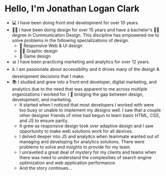 # Hello, I'm Jonathan Logan Clark

 * 💻 I have been doing front end development for over 10 years.
 * 👨‍🎨 I have been doing design for over 15 years and have a bachelor's 👨‍🎓 degree in Communication Design. This discipline has empowered me to solve problems in the following specializations of design.
   * 📱 Responsive Web & UI design
   * 👨‍💻 Graphic design 
   * 👾 Game design
 * 📊 I have been practicing marketing and analytics for over 12 years.
 * ♿️ I am passionate about accessibility and it drives many of the design & development decisions that I make.
 * 📚 I studied and grew into a front end developer, digital marketing, and analytics due to the need that was apparent to me across multiple organizations I worked for. I 💙 bridging the gap between design, development, and marketing. 
   * It started when I noticed that most developers I worked with were too busy or unable to implement my designs well. I saw that a couple other designer friends of mine had begun to learn basic HTML, CSS, and JS to ensure parity.
   * It grew as responsive design took over adaptive design and I saw opportunity to make web solutions work for all devices.
   * I delved deeper into JS and analyitcs when teammate wanted out of managing and developing for analytics solutions. There were problems to solve and insights to provide for my team.
   * I unravelled a great deal of mystery for my clients and teams when there was need to understand the complexities of search engine optimization and web application performance.
   * And the story continues...

<!--
**Lumne/lumne** is a ✨ _special_ ✨ repository because its `README.md` (this file) appears on your GitHub profile.

Here are some ideas to get you started:

- 🔭 I’m currently working on ...
- 🌱 I’m currently learning ...
- 👯 I’m looking to collaborate on ...
- 🤔 I’m looking for help with ...
- 💬 Ask me about ...
- 📫 How to reach me: ...
- 😄 Pronouns: ...
- ⚡ Fun fact: ...
-->
